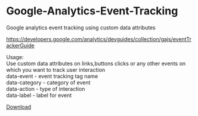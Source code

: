 Google-Analytics-Event-Tracking
===============================

Google analytics event tracking using custom data attributes

https://developers.google.com/analytics/devguides/collection/gajs/eventTrackerGuide

Usage:<br/>
Use custom data attributes on links,buttons clicks or any other events on which you want to track user interaction<br/>
data-event - event tracking tag name<br/>
data-category - category of event<br/>
data-action - type of interaction<br/>
data-label - label for event<br/>

<a href="#" data-event="event" data-category="Videos" data-action="click" data-label="mvc overview" data-value="4">Download</a>
